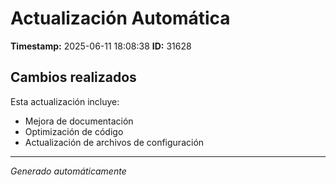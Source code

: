 # Actualización Automática

**Timestamp:** 2025-06-11 18:08:38
**ID:** 31628

## Cambios realizados

Esta actualización incluye:
- Mejora de documentación
- Optimización de código
- Actualización de archivos de configuración

---
*Generado automáticamente*
